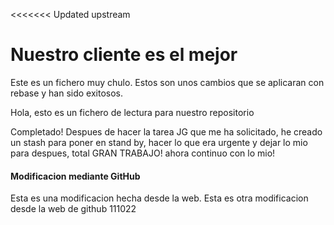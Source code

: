 <<<<<<< Updated upstream
# Nuestro cliente es el mejor

Este es un fichero muy chulo. Estos son unos cambios que se aplicaran con rebase y han sido exitosos.

Hola, esto es un fichero de lectura para nuestro repositorio

Completado! Despues de hacer la tarea JG que me ha solicitado, he creado un stash para poner en stand by, hacer lo que era urgente y dejar lo mio para despues, total 
GRAN TRABAJO! ahora continuo con lo mio! 

#### Modificacion mediante GitHub
Esta es una modificacion hecha desde la web.
Esta es otra modificacion desde la web de github 111022
